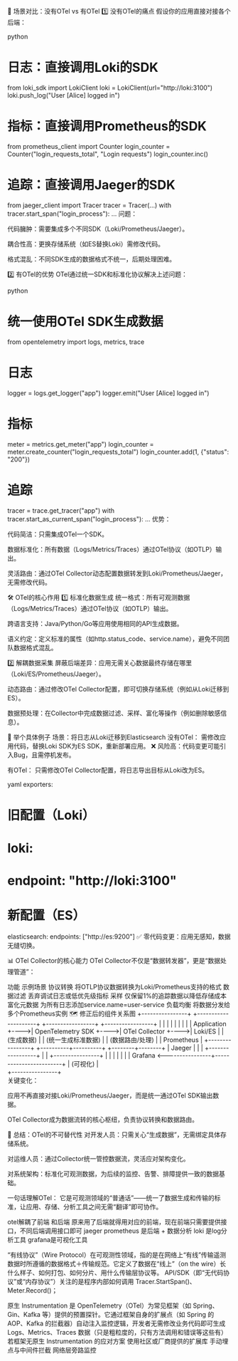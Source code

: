 🔄 场景对比：没有OTel vs 有OTel
1️⃣ 没有OTel的痛点
假设你的应用直接对接各个后端：

python
# 日志：直接调用Loki的SDK
from loki_sdk import LokiClient
loki = LokiClient(url="http://loki:3100")
loki.push_log("User [Alice] logged in")

# 指标：直接调用Prometheus的SDK
from prometheus_client import Counter
login_counter = Counter("login_requests_total", "Login requests")
login_counter.inc()

# 追踪：直接调用Jaeger的SDK
from jaeger_client import Tracer
tracer = Tracer(...)
with tracer.start_span("login_process"):
    ...
问题：

代码臃肿：需要集成多个不同SDK（Loki/Prometheus/Jaeger）。

耦合性高：更换存储系统（如ES替换Loki）需修改代码。

格式混乱：不同SDK生成的数据格式不统一，后期处理困难。

2️⃣ 有OTel的优势
OTel通过统一SDK和标准化协议解决上述问题：

python
# 统一使用OTel SDK生成数据
from opentelemetry import logs, metrics, trace

# 日志
logger = logs.get_logger("app")
logger.emit("User [Alice] logged in")

# 指标
meter = metrics.get_meter("app")
login_counter = meter.create_counter("login_requests_total")
login_counter.add(1, {"status": "200"})

# 追踪
tracer = trace.get_tracer("app")
with tracer.start_as_current_span("login_process"):
    ...
优势：

代码简洁：只需集成OTel一个SDK。

数据标准化：所有数据（Logs/Metrics/Traces）通过OTel协议（如OTLP）输出。

灵活路由：通过OTel Collector动态配置数据转发到Loki/Prometheus/Jaeger，无需修改代码。

🛠️ OTel的核心作用
1️⃣ 标准化数据生成
统一格式：所有可观测数据（Logs/Metrics/Traces）通过OTel协议（如OTLP）输出。

跨语言支持：Java/Python/Go等应用使用相同的API生成数据。

语义约定：定义标准的属性（如http.status_code、service.name），避免不同团队数据格式混乱。

2️⃣ 解耦数据采集
屏蔽后端差异：应用无需关心数据最终存储在哪里（Loki/ES/Prometheus/Jaeger）。

动态路由：通过修改OTel Collector配置，即可切换存储系统（例如从Loki迁移到ES）。

数据预处理：在Collector中完成数据过滤、采样、富化等操作（例如删除敏感信息）。

🌰 举个具体例子
场景：将日志从Loki迁移到Elasticsearch
没有OTel：
需修改应用代码，替换Loki SDK为ES SDK，重新部署应用。
❌ 风险高：代码变更可能引入Bug，且需停机发布。

有OTel：
只需修改OTel Collector配置，将日志导出目标从Loki改为ES。

yaml
exporters:
  # 旧配置（Loki）
  # loki: 
  #   endpoint: "http://loki:3100"
  
  # 新配置（ES）
  elasticsearch:
    endpoints: ["http://es:9200"]
✅ 零代码变更：应用无感知，数据无缝切换。

📊 OTel Collector的核心能力
OTel Collector不仅是“数据转发器”，更是“数据处理管道”：

功能	示例场景
协议转换	将OTLP协议数据转换为Loki/Prometheus支持的格式
数据过滤	丢弃调试日志或低优先级指标
采样	仅保留1%的追踪数据以降低存储成本
富化元数据	为所有日志添加service.name=user-service
负载均衡	将数据分发给多个Prometheus实例
🗺️ 修正后的组件关系图
+----------------+     +---------------------+     +-----------------+     +-----------------+
|                |     |                     |     |                 |     |                 |
|   Application  +---->| OpenTelemetry SDK   +---->| OTel Collector  +---->| Loki/ES         |
|   (生成数据)    |     | (统一生成标准数据)    |     | (数据路由/处理)   |     | Prometheus       |
+----------------+     +----------+----------+     +--------+--------+     | Jaeger          |
                                  |                        |              +-----------------+
                                  |                        |
+----------------+                |                        |
|                |                |                        |
|   Grafana      <----------------+------------------------+
|   (可视化)      |                
+----------------+                
关键变化：

应用不再直接对接Loki/Prometheus/Jaeger，而是统一通过OTel SDK输出数据。

OTel Collector成为数据流转的核心枢纽，负责协议转换和数据路由。

📌 总结：OTel的不可替代性
对开发人员：只需关心“生成数据”，无需绑定具体存储系统。

对运维人员：通过Collector统一管控数据流，灵活应对架构变化。

对系统架构：标准化可观测数据，为后续的监控、告警、排障提供一致的数据基础。

一句话理解OTel：
它是可观测领域的“普通话”——统一了数据生成和传输的标准，让应用、存储、分析工具之间无需“翻译”即可协作。


otel解耦了前端 和后端
原来用了后端就得用对应的前端，现在前端只需要提供接口，不同后端调用接口即可
jaeger prometheus 是后端 + 数据分析
loki 是log分析工具
grafana是可视化工具

“有线协议”（Wire Protocol）在可观测性领域，指的是在网络上“有线”传输遥测数据时所遵循的数据格式＋传输规范。它定义了数据在“线上”（on the wire）长什么样子、如何打包、如何分片、用什么传输层协议等。
API/SDK（即“无代码协议”或“内存协议”）关注的是程序内部如何调用 Tracer.StartSpan()、Meter.Record()；

原生 Instrumentation 是 OpenTelemetry（OTel）为常见框架（如 Spring、Gin、Kafka 等）提供的预置探针。它通过框架自身的扩展点（如 Spring 的 AOP、Kafka 的拦截器）自动注入监控逻辑，开发者无需修改业务代码即可生成 Logs、Metrics、Traces 数据（只是粗粒度的，只有方法调用和错误等这些有）
若框架无原生 Instrumentation 的应对方案
使用社区或厂商提供的扩展库
手动埋点与中间件拦截
网络层旁路监控
